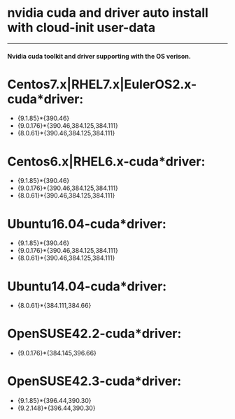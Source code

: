 # nvidia cuda and driver auto install with cloud-init user-data #
----------------------------------------------------------------

#### Nvidia cuda toolkit and driver supporting with the OS verison.
# Centos7.x|RHEL7.x|EulerOS2.x-cuda*driver:
  - {9.1.85}*{390.46}
  - {9.0.176}*{390.46,384.125,384.111}
  - {8.0.61}*{390.46,384.125,384.111}

# Centos6.x|RHEL6.x-cuda*driver: 
  - {9.1.85}*{390.46}
  - {9.0.176}*{390.46,384.125,384.111}
  - {8.0.61}*{390.46,384.125,384.111}

# Ubuntu16.04-cuda*driver:
  - {9.1.85}*{390.46}
  - {9.0.176}*{390.46,384.125,384.111}
  - {8.0.61}*{390.46,384.125,384.111}

# Ubuntu14.04-cuda*driver:
  - {8.0.61}*{384.111,384.66}

# OpenSUSE42.2-cuda*driver:
  - {9.0.176}*{384.145,396.66}

# OpenSUSE42.3-cuda*driver:
  - {9.1.85}*{396.44,390.30}
  - {9.2.148}*{396.44,390.30}
